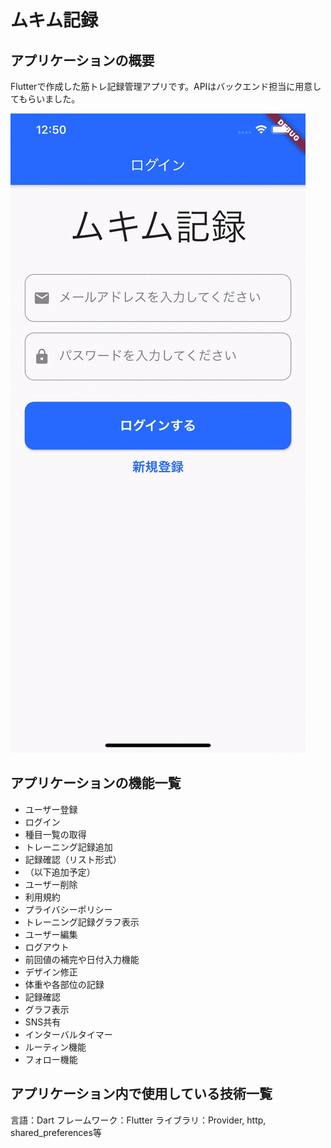 # ムキム記録

## アプリケーションの概要

Flutterで作成した筋トレ記録管理アプリです。APIはバックエンド担当に用意してもらいました。

![result](https://github.com/MtDeity/training_log_flutter/blob/gif/training_log.gif)

## アプリケーションの機能一覧

- ユーザー登録
- ログイン
- 種目一覧の取得
- トレーニング記録追加
- 記録確認（リスト形式）
- （以下追加予定）
- ユーザー削除
- 利用規約
- プライバシーポリシー
- トレーニング記録グラフ表示
- ユーザー編集
- ログアウト
- 前回値の補完や日付入力機能
- デザイン修正
- 体重や各部位の記録
- 記録確認
- グラフ表示
- SNS共有
- インターバルタイマー
- ルーティン機能
- フォロー機能

## アプリケーション内で使用している技術一覧

言語：Dart
フレームワーク：Flutter
ライブラリ：Provider, http, shared_preferences等